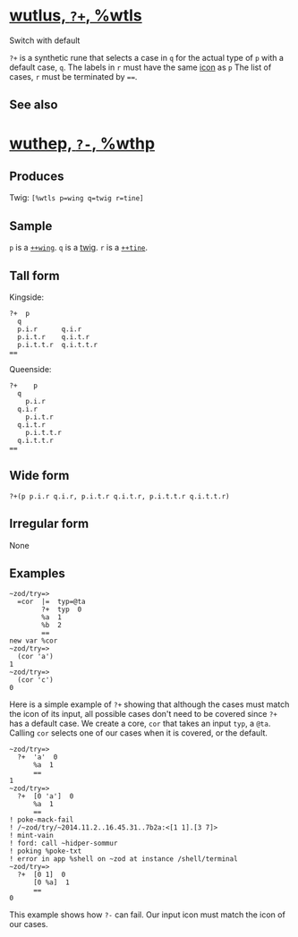 [wutlus, `?+`, %wtls](#wtls)
============================

Switch with default

`?+` is a synthetic rune that selects a case in `q` for the actual type
of `p` with a default case, `q`. The labels in `r` must have the same
[icon]() as `p` The list of cases, `r` must be terminated by `==`.

See also
--------

[wuthep, `?-`, %wthp](#wthp)
============================

Produces
--------

Twig: `[%wtls p=wing q=twig r=tine]`

Sample
------

`p` is a [`++wing`](). `q` is a [twig](). `r` is a [`++tine`]().

Tall form
---------

Kingside:

    ?+  p
      q
      p.i.r      q.i.r
      p.i.t.r    q.i.t.r
      p.i.t.t.r  q.i.t.t.r
    ==

Queenside:

    ?+    p
      q
        p.i.r      
      q.i.r
        p.i.t.r    
      q.i.t.r
        p.i.t.t.r  
      q.i.t.t.r
    ==

Wide form
---------

    ?+(p p.i.r q.i.r, p.i.t.r q.i.t.r, p.i.t.t.r q.i.t.t.r)

Irregular form
--------------

None

Examples
--------

    ~zod/try=> 
      =cor  |=  typ=@ta
            ?+  typ  0
            %a  1
            %b  2
            ==
    new var %cor
    ~zod/try=> 
      (cor 'a')
    1
    ~zod/try=> 
      (cor 'c')
    0

Here is a simple example of `?+` showing that although the cases must
match the icon of its input, all possible cases don't need to be covered
since `?+` has a default case. We create a core, `cor` that takes an
input `typ`, a `@ta`. Calling `cor` selects one of our cases when it is
covered, or the default.

    ~zod/try=> 
      ?+  'a'  0
          %a  1
          ==
    1
    ~zod/try=> 
      ?+  [0 'a']  0
          %a  1
          ==
    ! poke-mack-fail
    ! /~zod/try/~2014.11.2..16.45.31..7b2a:<[1 1].[3 7]>
    ! mint-vain
    ! ford: call ~hidper-sommur
    ! poking %poke-txt
    ! error in app %shell on ~zod at instance /shell/terminal
    ~zod/try=> 
      ?+  [0 1]  0
          [0 %a]  1
          ==
    0

This example shows how `?-` can fail. Our input icon must match the icon
of our cases.
